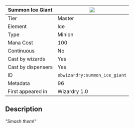 | Summon Ice Giant |![](https://github.com/Electroblob77/Wizardry/blob/1.12.2/src/main/resources/assets/ebwizardry/textures/spells/ebwizardry:summon_ice_giant.png)|
|---|---|
| Tier | Master |
| Element | Ice |
| Type | Minion |
| Mana Cost | 100 |
| Continuous | No |
| Cast by wizards | Yes |
| Cast by dispensers | Yes |
| ID | `ebwizardry:summon_ice_giant` |
| Metadata | 96 |
| First appeared in | Wizardry 1.0 |
## Description
_"Smash them!"_
